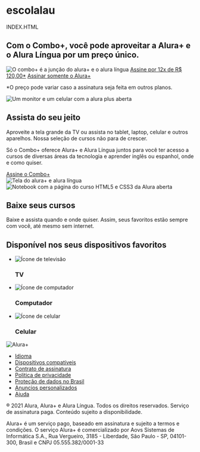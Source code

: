 # escolalau
INDEX.HTML 
<!DOCTYPE html>
<html>


<head>
   <title>Alura Plus</title>
   <meta charset="UTF-8">
   <meta name="viewport" content="width=device-width, initial-scale=1">
   <link rel="stylesheet" href="style.css">
   <link rel="preconnect" href="https://fonts.googleapis.com">
   <link rel="preconnect" href="https://fonts.gstatic.com" crossorigin>
   <link href="https://fonts.googleapis.com/css2?family=Inter:wght@400;700&display=swap" rel="stylesheet">
</head>


<body>
   <section class="principal container">
       <div class="container__caixa">
           <h1 class="container__titulo">Com o Combo+, você pode aproveitar a Alura+ e o Alura Língua por um preço
               único.</h1>
           <img src="https://aluraplus-three.vercel.app/img/Combo.png" alt="O combo+ é a junção do alura+ e o alura língua" class="container__imagem">
           <a href="www.alura.com.br" class="container__botao">Assine por 12x de R$ 120,00*</a>
           <a href="www.alura.com.br" class="container__botao botao_secundario">Assinar somente o Alura+</a>
           <p class="container__aviso">*O preço pode variar caso a assinatura seja feita em outros planos.</p>
       </div>
   </section>


   <section class="container secundario">
       <img src="https://aluraplus-three.vercel.app/img/Plataformas.png" alt="Um monitor e um celular com a alura plus aberta" class="secundario__imagem">
       <div class="container__descricao">
           <h2 class="descricao__titulo">Assista do seu jeito</h2>
           <p class="descricao__texto">Aproveite a tela grande da TV ou assista no tablet, laptop, celular e outros
               aparelhos. Nossa seleção de cursos não para de crescer.</p>
       </div>
   </section>


   <section class="container secundario">
       <div class="container__descricao">
           <p class="descricao__texto">
               Só o Combo+ oferece Alura+ e Alura Língua juntos para você ter acesso a cursos de diversas áreas da
               tecnologia e aprender inglês ou espanhol, onde e como quiser.
           </p>
           <a href="www.alura.com.br" class="container__botao secundario__botao" container>Assine o Combo+</a>
       </div>
       <img src="https://aluraplus-three.vercel.app/img/Telas.png" alt="Tela do alura+ e alura língua" class="secundario__imagem">
   </section>


   <section class="container secundario">
       <img src="https://aluraplus-three.vercel.app/img/Notebook.png" alt="Notebook com a página do curso HTML5 e CSS3 da Alura aberta"
           class="secundario__imagem">
       <div class="container__descricao">
           <h2 class="descricao__titulo">Baixe seus cursos</h2>
           <p class="descricao__texto">Baixe e assista quando e onde quiser. Assim, seus favoritos estão sempre com
               você, até mesmo sem internet.</p>
       </div>
   </section>


   <section class="dispositivos">
       <h2 class="dispositivos__titulo">Disponível nos seus dispositivos favoritos</h2>
       <ul class="dispositivos__lista">
           <li>
               <img src="https://aluraplus-three.vercel.app/img/tv.png" alt="Ícone de televisão">
               <h3 class="lista__item">TV</h3>
           </li>
           <li>
               <img src="https://aluraplus-three.vercel.app/img/computador.png" alt="Ícone de computador">
               <h3 class="lista__item">Computador</h3>
           </li>
           <li>
               <img src="https://aluraplus-three.vercel.app/img/celular.png" alt="Ícone de celular">
               <h3 class="lista__item">Celular</h3>
           </li>
       </ul>
   </section>


   <footer class="rodape">
       <img src="https://aluraplus-three.vercel.app/img/Logo.png" alt="Alura+" class="rodape__logo">
       <ul class="rodape__lista">
           <li class="lista__link">
               <a href="#">Idioma</a>
           </li>
           <li class="lista__link">
               <a href="#">Dispositivos compatíveis</a>
           </li>
           <li class="lista__link">
               <a href="#">Contrato de assinatura</a>
           </li>
           <li class="lista__link">
               <a href="#">Politica de privacidade</a>
           </li>
           <li class="lista__link">
               <a href="#">Proteção de dados no Brasil</a>
           </li>
           <li class="lista__link">
               <a href="#">Anuncios personalizados</a>
           </li>
           <li class="lista__link">
               <a href="#">Ajuda</a>
           </li>
       </ul>
       <p class="rodape__texto">® 2021 Alura, Alura+ e Alura Língua. Todos os direitos reservados. Serviço de
           assinatura paga. Conteúdo sujeito a disponibilidade.</p>
       <p class="rodape__texto">Alura+ é um serviço pago, baseado em assinatura e sujeito a termos e condições. O
           serviço Alura+ é comercializado por Aovs Sistemas de Informática S.A., Rua Vergueiro, 3185 - Liberdade, São
           Paulo - SP, 04101-300, Brasil e CNPJ 05.555.382/0001-33</p>
   </footer>


</body>


</html>
  



